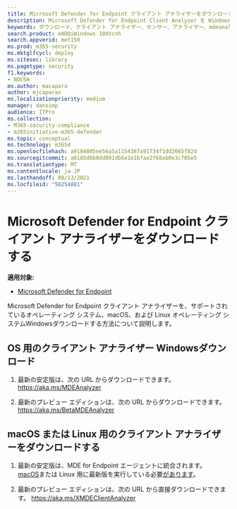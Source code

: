 ```yaml
---
title: Microsoft Defender for Endpoint クライアント アナライザーをダウンロードする
description: Microsoft Defender for Endpoint Client Analyzer を Windows、macOS、または Linux でダウンロードする方法について説明します。
keywords: ダウンロード、クライアント アナライザー、センサー、アナライザー、mdeanalyzer のトラブルシューティング
search.product: eADQiWindows 10XVcnh
search.appverid: met150
ms.prod: m365-security
ms.mktglfcycl: deploy
ms.sitesec: library
ms.pagetype: security
f1.keywords:
- NOCSH
ms.author: macapara
author: mjcaparas
ms.localizationpriority: medium
manager: dansimp
audience: ITPro
ms.collection:
- M365-security-compliance
- m365initiative-m365-defender
ms.topic: conceptual
ms.technology: m365d
ms.openlocfilehash: a9184805ee56a5a1154387a91734f1dd2665f82d
ms.sourcegitcommit: a0185d6b0dd091db6e1e1bfae2f68ab0e3cf05e5
ms.translationtype: MT
ms.contentlocale: ja-JP
ms.lasthandoff: 08/13/2021
ms.locfileid: "58254881"
---
```

#  <a name="download-the-microsoft-defender-for-endpoint-client-analyzer"></a>Microsoft Defender for Endpoint クライアント アナライザーをダウンロードする

**適用対象:**
- [Microsoft Defender for Endpoint](https://go.microsoft.com/fwlink/p/?linkid=2146631)

Microsoft Defender for Endpoint クライアント アナライザーを、サポートされているオペレーティング システム、macOS、および Linux オペレーティング システムWindowsダウンロードする方法について説明します。

## <a name="download-client-analyzer-for-windows-os"></a>OS 用のクライアント アナライザー Windowsダウンロード

1.  最新の安定版は、次の URL からダウンロードできます。 <https://aka.ms/MDEAnalyzer>

2.  最新のプレビュー エディションは、次の URL からダウンロードできます。 <https://aka.ms/BetaMDEAnalyzer>

##  <a name="download-client-analyzer-for-macos-or-linux"></a>macOS または Linux 用のクライアント アナライザーをダウンロードする

1.  最新の安定版は、MDE for Endpoint エージェントに統合されます。  
    [macOS](mac-whatsnew.md)または Linux 用に最新版を実行している必要[があります](linux-whatsnew.md)。

2.  最新のプレビュー エディションは、次の URL から直接ダウンロードできます。 <https://aka.ms/XMDEClientAnalyzer>


